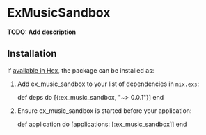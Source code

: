 # ExMusicSandbox

**TODO: Add description**

## Installation

If [available in Hex](https://hex.pm/docs/publish), the package can be installed as:

  1. Add ex_music_sandbox to your list of dependencies in `mix.exs`:

        def deps do
          [{:ex_music_sandbox, "~> 0.0.1"}]
        end

  2. Ensure ex_music_sandbox is started before your application:

        def application do
          [applications: [:ex_music_sandbox]]
        end
